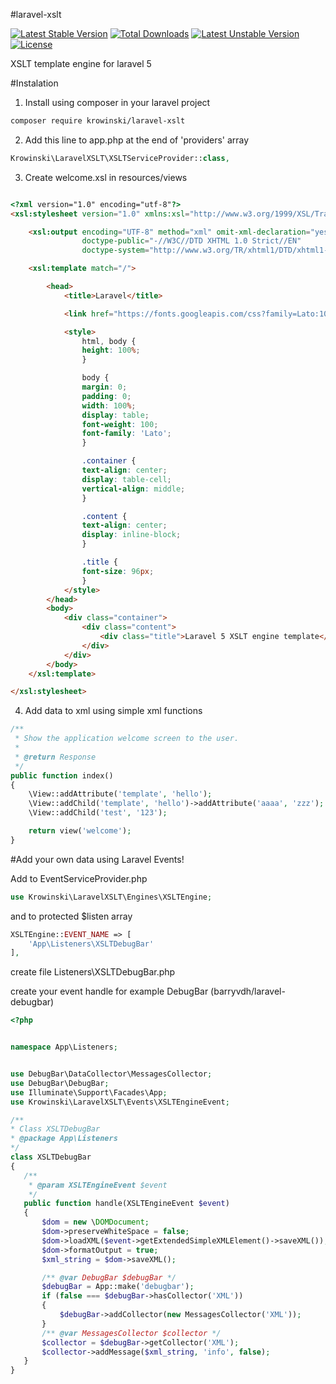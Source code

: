 #laravel-xslt 

[![Latest Stable Version](https://poser.pugx.org/krowinski/laravel-xslt/v/stable)](https://packagist.org/packages/krowinski/laravel-xslt) [![Total Downloads](https://poser.pugx.org/krowinski/laravel-xslt/downloads)](https://packagist.org/packages/krowinski/laravel-xslt) [![Latest Unstable Version](https://poser.pugx.org/krowinski/laravel-xslt/v/unstable)](https://packagist.org/packages/krowinski/laravel-xslt) [![License](https://poser.pugx.org/krowinski/laravel-xslt/license)](https://packagist.org/packages/krowinski/laravel-xslt)

XSLT template engine for laravel 5

#Instalation

1. Install using composer in your laravel project
```sh
composer require krowinski/laravel-xslt
```

2. Add this line to app.php at the end of 'providers' array
```php
Krowinski\LaravelXSLT\XSLTServiceProvider::class,
```

3. Create welcome.xsl in resources/views
```html

<?xml version="1.0" encoding="utf-8"?>
<xsl:stylesheet version="1.0" xmlns:xsl="http://www.w3.org/1999/XSL/Transform" xmlns:exslt="http://exslt.org/common" xmlns:str="http://exslt.org/strings" xmlns:php="http://php.net/xsl" exclude-result-prefixes="exslt str php">

    <xsl:output encoding="UTF-8" method="xml" omit-xml-declaration="yes" indent="yes"
                doctype-public="-//W3C//DTD XHTML 1.0 Strict//EN"
                doctype-system="http://www.w3.org/TR/xhtml1/DTD/xhtml1-strict.dtd" cdata-section-elements="script"/>

    <xsl:template match="/">

        <head>
            <title>Laravel</title>

            <link href="https://fonts.googleapis.com/css?family=Lato:100" rel="stylesheet" type="text/css"/>

            <style>
                html, body {
                height: 100%;
                }

                body {
                margin: 0;
                padding: 0;
                width: 100%;
                display: table;
                font-weight: 100;
                font-family: 'Lato';
                }

                .container {
                text-align: center;
                display: table-cell;
                vertical-align: middle;
                }

                .content {
                text-align: center;
                display: inline-block;
                }

                .title {
                font-size: 96px;
                }
            </style>
        </head>
        <body>
            <div class="container">
                <div class="content">
                    <div class="title">Laravel 5 XSLT engine template</div>
                </div>
            </div>
        </body>
    </xsl:template>

</xsl:stylesheet>
```

4. Add data to xml using simple xml functions
```php
/**
 * Show the application welcome screen to the user.
 *
 * @return Response
 */
public function index()
{
	\View::addAttribute('template', 'hello');
	\View::addChild('template', 'hello')->addAttribute('aaaa', 'zzz');
	\View::addChild('test', '123');

	return view('welcome');
}
```

#Add your own data using Laravel Events!

Add to EventServiceProvider.php
 
```php
use Krowinski\LaravelXSLT\Engines\XSLTEngine;
```

and to protected $listen array

```php
XSLTEngine::EVENT_NAME => [
    'App\Listeners\XSLTDebugBar'
],
```
             
create file Listeners\XSLTDebugBar.php      
   
create your event handle for example DebugBar (barryvdh/laravel-debugbar) 
   
```php
<?php


namespace App\Listeners;


use DebugBar\DataCollector\MessagesCollector;
use DebugBar\DebugBar;
use Illuminate\Support\Facades\App;
use Krowinski\LaravelXSLT\Events\XSLTEngineEvent;

/**
* Class XSLTDebugBar
* @package App\Listeners
*/
class XSLTDebugBar
{
   /**
    * @param XSLTEngineEvent $event
    */
   public function handle(XSLTEngineEvent $event)
   {
       $dom = new \DOMDocument;
       $dom->preserveWhiteSpace = false;
       $dom->loadXML($event->getExtendedSimpleXMLElement()->saveXML());
       $dom->formatOutput = true;
       $xml_string = $dom->saveXML();

       /** @var DebugBar $debugBar */
       $debugBar = App::make('debugbar');
       if (false === $debugBar->hasCollector('XML'))
       {
           $debugBar->addCollector(new MessagesCollector('XML'));
       }
       /** @var MessagesCollector $collector */
       $collector = $debugBar->getCollector('XML');
       $collector->addMessage($xml_string, 'info', false);
   }
}
```   
               

